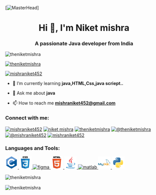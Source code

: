 [![MasterHead](https://cdna.artstation.com/p/assets/images/images/060/460/880/original/pixel-jeff-chill-mario-2023-2.gif?1678633376
)]



<h1 align="center">Hi 👋, I'm Niket mishra</h1>
<h3 align="center">A passionate Java developer from India</h3>

<p align="left"> <img src="https://komarev.com/ghpvc/?username=theniketmishra&label=Profile%20views&color=0e75b6&style=flat" alt="theniketmishra" /> </p>

<p align="left"> <a href="https://github.com/ryo-ma/github-profile-trophy"><img src="https://github-profile-trophy.vercel.app/?username=theniketmishra" alt="theniketmishra" /></a> </p>

<p align="left"> <a href="https://twitter.com/mishraniket452" target="blank"><img src="https://img.shields.io/twitter/follow/mishraniket452?logo=twitter&style=for-the-badge" alt="mishraniket452" /></a> </p>

- 🌱 I’m currently learning **java,HTML,Css,java scriept..**

- 💬 Ask me about **java**

- 📫 How to reach me **mishraniket452@gmail.com**

<h3 align="left">Connect with me:</h3>
<p align="left">
<a href="https://twitter.com/mishraniket452" target="blank"><img align="center" src="https://raw.githubusercontent.com/rahuldkjain/github-profile-readme-generator/master/src/images/icons/Social/twitter.svg" alt="mishraniket452" height="30" width="40" /></a>
<a href="https://fb.com/niket mishra" target="blank"><img align="center" src="https://raw.githubusercontent.com/rahuldkjain/github-profile-readme-generator/master/src/images/icons/Social/facebook.svg" alt="niket mishra" height="30" width="40" /></a>
<a href="https://instagram.com/theniketmishra" target="blank"><img align="center" src="https://raw.githubusercontent.com/rahuldkjain/github-profile-readme-generator/master/src/images/icons/Social/instagram.svg" alt="theniketmishra" height="30" width="40" /></a>
<a href="https://medium.com/@theniketmishra" target="blank"><img align="center" src="https://raw.githubusercontent.com/rahuldkjain/github-profile-readme-generator/master/src/images/icons/Social/medium.svg" alt="@theniketmishra" height="30" width="40" /></a>
<a href="https://www.hackerearth.com/@mishraniket452" target="blank"><img align="center" src="https://raw.githubusercontent.com/rahuldkjain/github-profile-readme-generator/master/src/images/icons/Social/hackerearth.svg" alt="@mishraniket452" height="30" width="40" /></a>
<a href="https://auth.geeksforgeeks.org/user/mishraniket452" target="blank"><img align="center" src="https://raw.githubusercontent.com/rahuldkjain/github-profile-readme-generator/master/src/images/icons/Social/geeks-for-geeks.svg" alt="mishraniket452" height="30" width="40" /></a>
</p>

<h3 align="left">Languages and Tools:</h3>
<p align="left"> <a href="https://www.cprogramming.com/" target="_blank" rel="noreferrer"> <img src="https://raw.githubusercontent.com/devicons/devicon/master/icons/c/c-original.svg" alt="c" width="40" height="40"/> </a> <a href="https://www.w3schools.com/css/" target="_blank" rel="noreferrer"> <img src="https://raw.githubusercontent.com/devicons/devicon/master/icons/css3/css3-original-wordmark.svg" alt="css3" width="40" height="40"/> </a> <a href="https://www.figma.com/" target="_blank" rel="noreferrer"> <img src="https://www.vectorlogo.zone/logos/figma/figma-icon.svg" alt="figma" width="40" height="40"/> </a> <a href="https://www.w3.org/html/" target="_blank" rel="noreferrer"> <img src="https://raw.githubusercontent.com/devicons/devicon/master/icons/html5/html5-original-wordmark.svg" alt="html5" width="40" height="40"/> </a> <a href="https://www.java.com" target="_blank" rel="noreferrer"> <img src="https://raw.githubusercontent.com/devicons/devicon/master/icons/java/java-original.svg" alt="java" width="40" height="40"/> </a> <a href="https://www.mathworks.com/" target="_blank" rel="noreferrer"> <img src="https://upload.wikimedia.org/wikipedia/commons/2/21/Matlab_Logo.png" alt="matlab" width="40" height="40"/> </a> <a href="https://www.mysql.com/" target="_blank" rel="noreferrer"> <img src="https://raw.githubusercontent.com/devicons/devicon/master/icons/mysql/mysql-original-wordmark.svg" alt="mysql" width="40" height="40"/> </a> <a href="https://www.python.org" target="_blank" rel="noreferrer"> <img src="https://raw.githubusercontent.com/devicons/devicon/master/icons/python/python-original.svg" alt="python" width="40" height="40"/> </a> </p>

<p><img align="center" src="https://github-readme-stats.vercel.app/api/top-langs?username=theniketmishra&show_icons=true&locale=en&layout=compact" alt="theniketmishra" /></p>

<p><img align="center" src="https://github-readme-streak-stats.herokuapp.com/?user=theniketmishra&" alt="theniketmishra" /></p>



